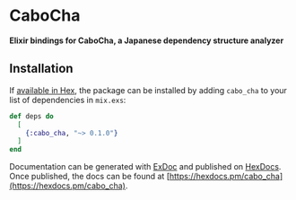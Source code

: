 # CaboCha

**Elixir bindings for CaboCha, a Japanese dependency structure analyzer**

## Installation

If [available in Hex](https://hex.pm/docs/publish), the package can be installed
by adding `cabo_cha` to your list of dependencies in `mix.exs`:

```elixir
def deps do
  [
    {:cabo_cha, "~> 0.1.0"}
  ]
end
```

Documentation can be generated with [ExDoc](https://github.com/elixir-lang/ex_doc)
and published on [HexDocs](https://hexdocs.pm). Once published, the docs can
be found at [https://hexdocs.pm/cabo_cha](https://hexdocs.pm/cabo_cha).
